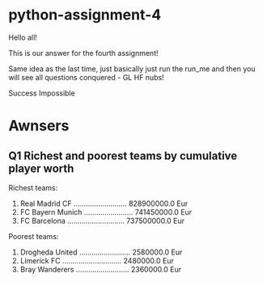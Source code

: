 # python-assignment-4

Hello all!

This is our answer for the fourth assignment!

Same idea as the last time, just basically just run the run_me and then you will see all questions conquered - GL HF nubs!

Success Impossible

# Awnsers

## Q1 Richest and poorest teams by cumulative player worth

Richest teams:
  1. Real Madrid CF .......................... 828900000.0 Eur
  2. FC Bayern Munich ........................ 741450000.0 Eur
  3. FC Barcelona ............................ 737500000.0 Eur

Poorest teams:
  1. Drogheda United ......................... 2580000.0 Eur
  2. Limerick FC ............................. 2480000.0 Eur
  3. Bray Wanderers .......................... 2360000.0 Eur